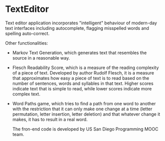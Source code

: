 # TextEditor

Text editor application incorporates "intelligent" behaviour of modern-day text interfaces including autocomplete,
flagging misspelled words and spelling auto-correct. 

Other functionalities:
- Markov Text Generation, which generates text that resembles the source in a reasonable way. 

- Flesch Readability Score, which is a measure of the reading complexity of a piece of text. Developed by author Rudolf Flesch,
  it is a measure that approximates how easy a piece of text is to read based on the number of sentences, words and syllables in that text. 
  Higher scores indicate text that is simple to read, while lower scores indicate more complex text.
  
- Word Paths game, which tries to find a path from one word to another with the restriction that it can only make one change
  at a time (letter permutation, letter insertion, letter deletion) and that whatever change it makes, it has to result in a real word.
  
  The fron-end code is developed by US San Diego Programming MOOC team.
